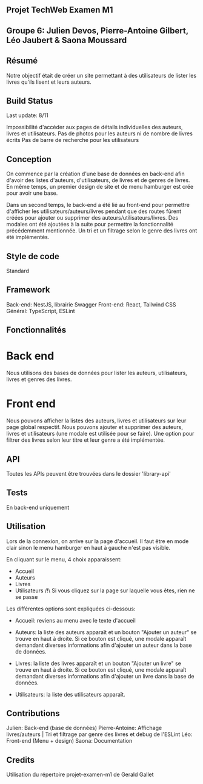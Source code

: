 ## Projet TechWeb Examen M1
## Groupe 6: Julien Devos, Pierre-Antoine Gilbert, Léo Jaubert & Saona Moussard

## Résumé
Notre objectif était de créer un site permettant à des utilisateurs de lister les livres qu'ils lisent et leurs auteurs.

## Build Status
Last update: 8/11

Impossibilité d'accéder aux pages de détails individuelles des auteurs, livres et utilisateurs.
Pas de photos pour les auteurs ni de nombre de livres écrits
Pas de barre de recherche pour les utilisateurs

## Conception
On commence par la création d'une base de données en back-end afin d'avoir des listes d'auteurs, d'utilisateurs, de livres et de genres de livres. 
En même temps, un premier design de site et de menu hamburger est crée pour avoir une base.

Dans un second temps, le back-end a été lié au front-end pour permettre d'afficher les utilisateurs/auteurs/livres pendant que des routes fûrent créées pour ajouter ou supprimer des auteurs/utilisateurs/livres.
Des modales ont été ajoutées à la suite pour permettre la fonctionnalité précédemment mentionnée.
Un tri et un filtrage selon le genre des livres ont été implémentés.

## Style de code
Standard

## Framework
Back-end: NestJS, librairie Swagger
Front-end: React, Tailwind CSS
Général: TypeScript, ESLint

## Fonctionnalités

# Back end
Nous utilisons des bases de données pour lister les auteurs, utilisateurs, livres et genres des livres.

# Front end
Nous pouvons afficher la listes des auteurs, livres et utilisateurs sur leur page global respectif. 
Nous pouvons ajouter et supprimer des auteurs, livres et utilisateurs (une modale est utilisée pour se faire). 
Une option pour filtrer des livres selon leur titre et leur genre a été implémentée.

## API
Toutes les APIs peuvent être trouvées dans le dossier 'library-api'

## Tests
En back-end uniquement

## Utilisation
Lors de la connexion, on arrive sur la page d'accueil. Il faut être en mode clair sinon le menu hamburger en haut à gauche n'est pas visible.

En cliquant sur le menu, 4 choix apparaissent:
- Accueil
- Auteurs
- Livres
- Utilisateurs
/!\ Si vous cliquez sur la page sur laquelle vous êtes, rien ne se passe

Les différentes options sont expliquées ci-dessous:
- Accueil: reviens au menu avec le texte d'accueil

- Auteurs: la liste des auteurs apparaît et un bouton "Ajouter un auteur" se trouve en haut à droite. Si ce bouton est cliqué, une modale apparaît demandant diverses informations afin d'ajouter un auteur dans la base de données.

- Livres: la liste des livres apparaît et un bouton "Ajouter un livre" se trouve en haut à droite. Si ce bouton est cliqué, une modale apparaît demandant diverses informations afin d'ajouter un livre dans la base de données.

- Utilisateurs: la liste des utilisateurs apparaît.

## Contributions

Julien: Back-end (base de données)
Pierre-Antoine: Affichage livres/auteurs | Tri et filtrage par genre des livres et debug de l'ESLint
Léo: Front-end (Menu + design)
Saona: Documentation

## Credits
Utilisation du répertoire projet-examen-m1 de Gerald Gallet
